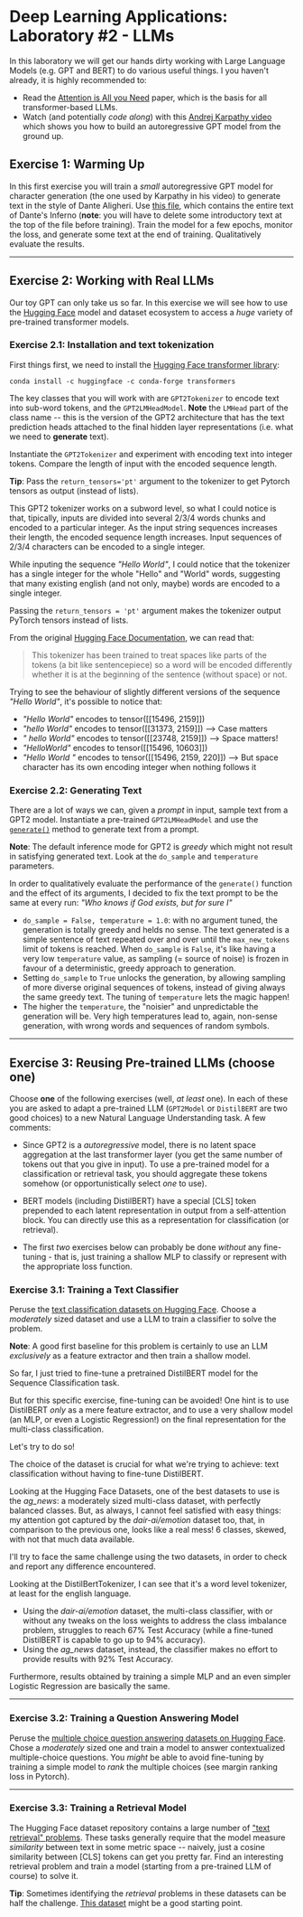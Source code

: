 # Deep Learning Applications: Laboratory #2 - LLMs

In this laboratory we will get our hands dirty working with Large Language Models (e.g. GPT and BERT) to do various useful things. I you haven't already, it is highly recommended to:

+ Read the [Attention is All you Need](https://arxiv.org/abs/1706.03762) paper, which is the basis for all transformer-based LLMs.
+ Watch (and potentially *code along*) with this [Andrej Karpathy video](https://www.youtube.com/watch?v=kCc8FmEb1nY) which shows you how to build an autoregressive GPT model from the ground up.

## Exercise 1: Warming Up
In this first exercise you will train a *small* autoregressive GPT model for character generation (the one used by Karpathy in his video) to generate text in the style of Dante Aligheri. Use [this file](https://archive.org/stream/ladivinacommedia00997gut/1ddcd09.txt), which contains the entire text of Dante's Inferno (**note**: you will have to delete some introductory text at the top of the file before training). Train the model for a few epochs, monitor the loss, and generate some text at the end of training. Qualitatively evaluate the results.

---
## Exercise 2: Working with Real LLMs

Our toy GPT can only take us so far. In this exercise we will see how to use the [Hugging Face](https://huggingface.co/) model and dataset ecosystem to access a *huge* variety of pre-trained transformer models.

### Exercise 2.1: Installation and text tokenization

First things first, we need to install the [Hugging Face transformer library](https://huggingface.co/docs/transformers/index):

    conda install -c huggingface -c conda-forge transformers
    
The key classes that you will work with are `GPT2Tokenizer` to encode text into sub-word tokens, and the `GPT2LMHeadModel`. **Note** the `LMHead` part of the class name -- this is the version of the GPT2 architecture that has the text prediction heads attached to the final hidden layer representations (i.e. what we need to **generate** text). 

Instantiate the `GPT2Tokenizer` and experiment with encoding text into integer tokens. Compare the length of input with the encoded sequence length.

**Tip**: Pass the `return_tensors='pt'` argument to the tokenizer to get Pytorch tensors as output (instead of lists).

This GPT2 tokenizer works on a subword level, so what I could notice is that, tipically, inputs are divided into several 2/3/4 words chunks and encoded to a particular integer.
As the input string sequences increases their length, the encoded sequence length increases.
Input sequences of 2/3/4 characters can be encoded to a single integer.

While inputing the sequence *"Hello World"*, I could notice that the tokenizer has a single integer for the whole "Hello" and "World" words, suggesting that many existing english (and not only, maybe) words are encoded to a single integer.

Passing the `return_tensors = 'pt'` argument makes the tokenizer output PyTorch tensors instead of lists.

From the original [Hugging Face Documentation](https://huggingface.co/docs/transformers/model_doc/gpt2#transformers.GPT2Tokenizer), we can read that:
> This tokenizer has been trained to treat spaces like parts of the tokens (a bit like sentencepiece) so a word will be encoded differently whether it is at the beginning of the sentence (without space) or not.

Trying to see the behaviour of slightly different versions of the sequence *"Hello World"*, it's possible to notice that:
- *"Hello World"* encodes to tensor([[15496,  2159]])
- *"hello World"* encodes to tensor([[31373,  2159]]) --> Case matters
- *" hello World"* encodes to tensor([[23748,  2159]]) --> Space matters!
- *"HelloWorld"* encodes to tensor([[15496, 10603]])
- *"Hello World "* encodes to tensor([[15496,  2159,   220]]) --> But space character has its own encoding integer when nothing follows it

### Exercise 2.2: Generating Text

There are a lot of ways we can, given a *prompt* in input, sample text from a GPT2 model. Instantiate a pre-trained `GPT2LMHeadModel` and use the [`generate()`](https://huggingface.co/docs/transformers/v4.27.2/en/main_classes/text_generation#transformers.GenerationMixin.generate) method to generate text from a prompt.

**Note**: The default inference mode for GPT2 is *greedy* which might not result in satisfying generated text. Look at the `do_sample` and `temperature` parameters.

In order to qualitatively evaluate the performance of the `generate()` function and the effect of its arguments, I decided to fix the text prompt to be the same at every run: *"Who knows if God exists, but for sure I"*

- `do_sample = False, temperature = 1.0`: with no argument tuned, the generation is totally greedy and helds no sense. The text generated is a simple sentence of text repeated over and over until the `max_new_tokens` limit of tokens is reached. When `do_sample` is `False`, it's like having a very low `temperature` value, as sampling (= source of noise) is frozen in favour of a deterministic, greedy approach to generation.
- Setting `do_sample` to `True` unlocks the generation, by allowing sampling of more diverse original sequences of tokens, instead of giving always the same greedy text. The tuning of `temperature` lets the magic happen!
- The higher the `temperature`, the "noisier" and unpredictable the generation will be. Very high temperatures lead to, again, non-sense generation, with wrong words and sequences of random symbols.

---
## Exercise 3: Reusing Pre-trained LLMs (choose one)

Choose **one** of the following exercises (well, *at least* one). In each of these you are asked to adapt a pre-trained LLM (`GPT2Model` or `DistilBERT` are two good choices) to a new Natural Language Understanding task. A few comments:

+ Since GPT2 is a *autoregressive* model, there is no latent space aggregation at the last transformer layer (you get the same number of tokens out that you give in input). To use a pre-trained model for a classification or retrieval task, you should aggregate these tokens somehow (or opportunistically select *one* to use).

+ BERT models (including DistilBERT) have a special [CLS] token prepended to each latent representation in output from a self-attention block. You can directly use this as a representation for classification (or retrieval).

+ The first *two* exercises below can probably be done *without* any fine-tuning - that is, just training a shallow MLP to classify or represent with the appropriate loss function.

### Exercise 3.1: Training a Text Classifier

Peruse the [text classification datasets on Hugging Face](https://huggingface.co/datasets?task_categories=task_categories:text-classification&sort=downloads). Choose a *moderately* sized dataset and use a LLM to train a classifier to solve the problem.

**Note**: A good first baseline for this problem is certainly to use an LLM *exclusively* as a feature extractor and then train a shallow model.

So far, I just tried to fine-tune a pretrained DistilBERT model for the Sequence Classification task.

But for this specific exercise, fine-tuning can be avoided! One hint is to use DistilBERT *only* as a mere feature extractor, and to use a very shallow model (an MLP, or even a Logistic Regression!) on the final representation for the multi-class classification.

Let's try to do so!

The choice of the dataset is crucial for what we're trying to achieve: text classification without having to fine-tune DistilBERT.

Looking at the Hugging Face Datasets, one of the best datasets to use is the *ag_news*: a moderately sized multi-class dataset, with perfectly balanced classes.
But, as always, I cannot feel satisfied with easy things: my attention got captured by the *dair-ai/emotion* dataset too, that, in comparison to the previous one, looks like a real mess! 6 classes, skewed, with not that much data available.

I'll try to face the same challenge using the two datasets, in order to check and report any difference encountered.

Looking at the DistilBertTokenizer, I can see that it's a word level tokenizer, at least for the english language.

- Using the *dair-ai/emotion* dataset, the multi-class classifier, with or without any tweaks on the loss weights to address the class imbalance problem, struggles to reach 67% Test Accuracy (while a fine-tuned DistilBERT is capable to go up to 94% accuracy).
- Using the *ag_news* dataset, instead, the classifier makes no effort to provide results with 92% Test Accuracy.

Furthermore, results obtained by training a simple MLP and an even simpler Logistic Regression are basically the same.

---
### Exercise 3.2: Training a Question Answering Model

Peruse the [multiple choice question answering datasets on Hugging Face](https://huggingface.co/datasets?task_categories=task_categories:multiple-choice&sort=downloads). Chose a *moderately* sized one and train a model to answer contextualized multiple-choice questions. You *might* be able to avoid fine-tuning by training a simple model to *rank* the multiple choices (see margin ranking loss in Pytorch).

---
### Exercise 3.3: Training a Retrieval Model

The Hugging Face dataset repository contains a large number of ["text retrieval" problems](https://huggingface.co/datasets?task_categories=task_categories:text-retrieval&p=1&sort=downloads). These tasks generally require that the model measure *similarity* between text in some metric space -- naively, just a cosine similarity between [CLS] tokens can get you pretty far. Find an interesting retrieval problem and train a model (starting from a pre-trained LLM of course) to solve it.

**Tip**: Sometimes identifying the *retrieval* problems in these datasets can be half the challenge. [This dataset](https://huggingface.co/datasets/BeIR/scifact) might be a good starting point.

